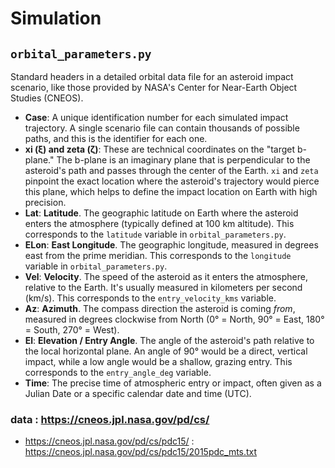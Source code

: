 # Simulation

## `orbital_parameters.py`

Standard headers in a detailed orbital data file for an asteroid impact scenario, like those provided by NASA's Center for Near-Earth Object Studies (CNEOS).
* **Case**: A unique identification number for each simulated impact trajectory. A single scenario file can contain thousands of possible paths, and this is the identifier for each one.
* **xi (ξ) and zeta (ζ)**: These are technical coordinates on the "target b-plane." The b-plane is an imaginary plane that is perpendicular to the asteroid's path and passes through the center of the Earth. `xi` and `zeta` pinpoint the exact location where the asteroid's trajectory would pierce this plane, which helps to define the impact location on Earth with high precision.
* **Lat**: **Latitude**. The geographic latitude on Earth where the asteroid enters the atmosphere (typically defined at 100 km altitude). This corresponds to the `latitude` variable in `orbital_parameters.py`.
* **ELon**: **East Longitude**. The geographic longitude, measured in degrees east from the prime meridian. This corresponds to the `longitude` variable in `orbital_parameters.py`.
* **Vel**: **Velocity**. The speed of the asteroid as it enters the atmosphere, relative to the Earth. It's usually measured in kilometers per second (km/s). This corresponds to the `entry_velocity_kms` variable.
* **Az**: **Azimuth**. The compass direction the asteroid is coming *from*, measured in degrees clockwise from North (0° = North, 90° = East, 180° = South, 270° = West).
* **El**: **Elevation / Entry Angle**. The angle of the asteroid's path relative to the local horizontal plane. An angle of 90° would be a direct, vertical impact, while a low angle would be a shallow, grazing entry. This corresponds to the `entry_angle_deg` variable.
* **Time**: The precise time of atmospheric entry or impact, often given as a Julian Date or a specific calendar date and time (UTC).

### data : https://cneos.jpl.nasa.gov/pd/cs/
* https://cneos.jpl.nasa.gov/pd/cs/pdc15/ : https://cneos.jpl.nasa.gov/pd/cs/pdc15/2015pdc_mts.txt
